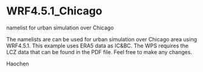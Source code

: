# WRF4.5.1_Chicago
namelist for urban simulation over Chicago

The namelists are can be used for urban simulation over Chicago area using WRF4.5.1. This example uses ERA5 data as IC&BC.
The WPS requires the LCZ data that can be found in the PDF file.
Feel free to make any changes.

Haochen
